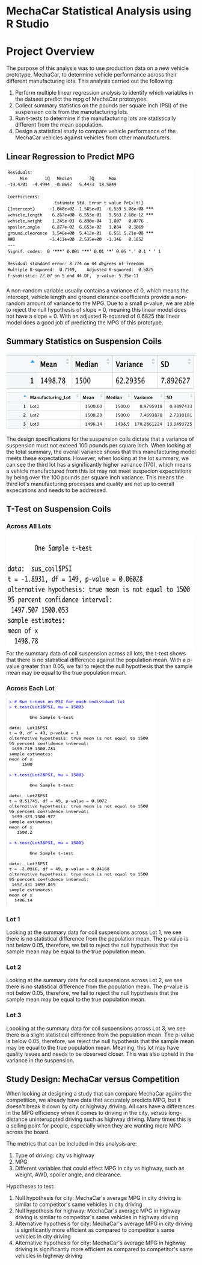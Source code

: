 # MechaCar Statistical Analysis using R Studio

# Project Overview
The purpose of this analysis was to use production data on a new vehicle prototype, MechaCar, to determine vehicle performance across their different manufacturing lots. This analysis carried out the following:

1. Perform multiple linear regression analysis to identify which variables in the dataset predict the mpg of MechaCar prototypes.
2. Collect summary statistics on the pounds per square inch (PSI) of the suspension coils from the manufacturing lots.
3. Run t-tests to determine if the manufacturing lots are statistically different from the mean population.
4. Design a statistical study to compare vehicle performance of the MechaCar vehicles against vehicles from other manufacturers. 

## Linear Regression to Predict MPG
<img src="Resources/linear_regression.png" width="500" height="300">

A non-random variable usually contains a variance of 0, which means the intercept, vehicle length and ground clerance coefficients provide a non-random amount of variance to the MPG. 
Due to a small p-value, we are able to reject the null hypothesis of slope = 0, meaning this linear model does not have a slope = 0. 
With an adjusted R-squared of 0.6825 this linear model does a good job of predicting the MPG of this prototype. 

## Summary Statistics on Suspension Coils
<img src="Resources/total_summary.png" width="600" height="100">
<img src="Resources/lot_summary.png" width="600" height="100">

The design specifications for the suspension coils dictate that a variance of suspension must not exceed 100 pounds per square inch. When looking at the total summary, the overall variance shows that this manufacturing model meets these expectations. However, when looking at the lot summary, we can see the third lot has a significantly higher variance (170), which means a vehicle manufactured from this lot may not meet suspecion expectations by being over the 100 pounds per square inch variance. This means the third lot's manufacturing processes and quality are not up to overall expecations and needs to be addressed. 

## T-Test on Suspension Coils

### Across All Lots
<img src="Resources/ttest_alllots.png" width="500" height="300">
For the summary data of coil suspension across all lots, the t-test shows that there is no statistical difference against the population mean. With a p-value greater than 0.05, we fail to reject the null hypothesis that the sample mean may be equal to the true population mean.

### Across Each Lot
<img src="Resources/ttest_eachlot.png" width="400" height="550">

### Lot 1 
Looking at the summary data for coil suspensions across Lot 1, we see there is no statistical difference from the population mean. The p-value is not below 0.05, therefore, we fail to reject the null hypothesis that the sample mean may be equal to the true population mean.

### Lot 2
Looking at the summary data for coil suspensions across Lot 2, we see there is no statistical difference from the population mean. The p-value is not below 0.05, therefore, we fail to reject the null hypothesis that the sample mean may be equal to the true population mean. 

### Lot 3
Loooking at the summary data for coil suspensions across Lot 3, we see there is a slight statistical difference from the population mean. The p-value is below 0.05, therefore, we reject the null hypothesis that the sample mean may be equal to the true population mean. Meaning, this lot may have quality issues and needs to be observed closer. This was also upheld in the variance in the suspension. 

## Study Design: MechaCar versus Competition
When looking at designing a study that can compare MechaCar agains the competition, we already have data that accurately predicts MPG, but it doesn't break it down by city or highway driving. All cars have a differences in the MPG efficiency when it comes to driving in the city, versus long-distance uninteruppted driving such as highway driving. Many times this is a selling point for people, especially when they are wanting more MPG across the board. 

The metrics that can be included in this analysis are:

1. Type of driving: city vs highway
2. MPG
3. Different variables that could effect MPG in city vs highway, such as weight, AWD, spoiler angle, and clearance.

Hypotheses to test:

1. Null hypothesis for city: MechaCar's average MPG in city driving is similar to competitor's same vehicles in city driving
2. Null hypothesis for highway: MechaCar's average MPG in highway driving is similar to competitor's same vehicles in highway driving
3. Alternative hypothesis for city: MechaCar's average MPG in city driving is significantly more efficient as compared to competitor's same vehicles in city driving
4. Alternative hypothesis for city: MechaCar's average MPG in highway driving is significantly more efficient as compared to competitor's same vehicles in highway driving
